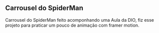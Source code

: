 ## Carrousel do SpiderMan

Carrousel do SpiderMan feito acomponhando uma Aula da DIO, fiz esse projeto para praticar um pouco de animação com framer motion.
